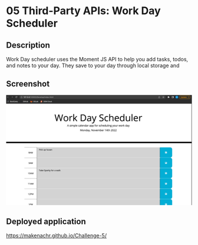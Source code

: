 # 05 Third-Party APIs: Work Day Scheduler

## Description

Work Day scheduler uses the Moment JS API to help you add tasks, todos, and notes to your day. They save to your day through local storage and 

## Screenshot

![deployed website](./Assets/Screen%20Shot%202022-11-14%20at%207.39.46%20PM.png)

## Deployed application

https://makenachr.github.io/Challenge-5/